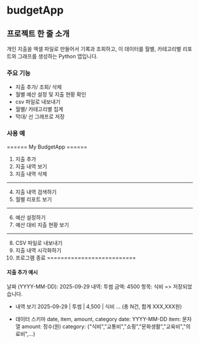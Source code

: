 # budgetApp

## 프로젝트 한 줄 소개

개인 지출을 엑셀 파일로 만들어서 기록과 조회하고, 
이 데이터를 월별, 카테고리별 리포트와 그래프를 생성하는 Python 앱입니다.

### 주요 기능

- 지출 추가/ 조회/ 삭제
- 월별 예산 설정 및 지출 현황 확인
- csv 파일로 내보내기
- 월별/ 카테고리별 집계
- 막대/ 선 그래프로 저장
  
### 사용 예 
====== My BudgetApp ======
1. 지출 추가
2. 지출 내역 보기
3. 지출 내역 삭제
--------------------------
4. 지출 내역 검색하기
5. 월별 리포트 보기
--------------------------
6. 예산 설정하기
7. 예산 대비 지출 현황 보기
--------------------------
8. CSV 파일로 내보내기
9. 지출 내역 시각화하기
10. 프로그램 종료
==========================

#### 지출 추가 예시
날짜 (YYYY-MM-DD): 2025-09-29
내역: 투썸
금액: 4500
항목: 식비
=> 저장되었습니다.

- 내역 보기
  2025-09-29 | 투썸         |    4,500 | 식비
...
(총 N건, 합계 XXX,XXX원)


- 데이터 스키마
  date, item, amount, category
  date: YYYY-MM-DD
  item: 문자열
  amount: 정수(원)
  category: {"식비","교통비","쇼핑","문화생활","교육비","의료비",...}





